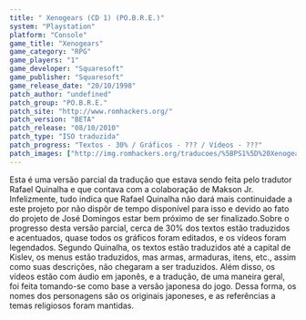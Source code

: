 ```yaml
---
title: " Xenogears (CD 1) (PO.B.R.E.)"
system: "Playstation"
platform: "Console"
game_title: "Xenogears"
game_category: "RPG"
game_players: "1"
game_developer: "Squaresoft"
game_publisher: "Squaresoft"
game_release_date: "20/10/1998"
patch_author: "undefined"
patch_group: "PO.B.R.E."
patch_site: "http://www.romhackers.org/"
patch_version: "BETA"
patch_release: "08/10/2010"
patch_type: "ISO traduzida"
patch_progress: "Textos - 30% / Gráficos - ??? / Vídeos - ???"
patch_images: ["http://img.romhackers.org/traducoes/%5BPS1%5D%20Xenogears%20-%20POBRE%20-%201.jpg","http://img.romhackers.org/traducoes/%5BPS1%5D%20Xenogears%20-%20POBRE%20-%202.jpg","http://img.romhackers.org/traducoes/%5BPS1%5D%20Xenogears%20-%20POBRE%20-%203.jpg"]
---
```

Esta é uma versão parcial da tradução que estava sendo feita pelo tradutor Rafael Quinalha e que contava com a colaboração de Makson Jr. Infelizmente, tudo indica que Rafael Quinalha não dará mais continuidade a este projeto por não dispôr de tempo disponível para isso e devido ao fato do projeto de José Domingos estar bem próximo de ser finalizado.Sobre o progresso desta versão parcial, cerca de 30% dos textos estão traduzidos e acentuados, quase todos os gráficos foram editados, e os vídeos foram legendados. Segundo Quinalha, os textos estão traduzidos até a capital de Kislev, os menus estão traduzidos, mas armas, armaduras, itens, etc., assim como suas descrições, não chegaram a ser traduzidos. Além disso, os vídeos estão com áudio em japonês, e a tradução, de uma maneira geral, foi feita tomando-se como base a versão japonesa do jogo. Dessa forma, os nomes dos personagens são os originais japoneses, e as referências a temas religiosos foram mantidas.